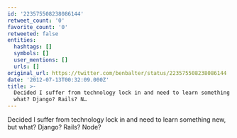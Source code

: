 ```yaml
---
id: '223575508238086144'
retweet_count: '0'
favorite_count: '0'
retweeted: false
entities:
  hashtags: []
  symbols: []
  user_mentions: []
  urls: []
original_url: https://twitter.com/benbalter/status/223575508238086144
date: '2012-07-13T00:32:09.000Z'
title: >-
  Decided I suffer from technology lock in and need to learn something new, but
  what? Django? Rails? N…
---
```


Decided I suffer from technology lock in and need to learn something new, but what? Django? Rails? Node?